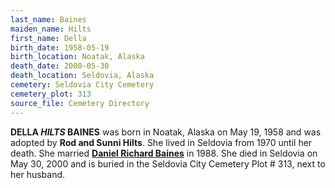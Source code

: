 ```yaml
---
last_name: Baines
maiden_name: Hilts
first_name: Della
birth_date: 1958-05-19
birth_location: Noatak, Alaska
death_date: 2000-05-30
death_location: Seldovia, Alaska
cemetery: Seldovia City Cemetery
cemetery_plot: 313
source_file: Cemetery Directory
---
```


**DELLA *HILTS* BAINES** was born in Noatak, Alaska on May 19, 1958 and was adopted by **Rod and Sunni Hilts**. She lived in Seldovia from
1970 until her death. She married **[Daniel Richard
Baines](./Baines_Daniel_Richard.md)** in 1988. She died in Seldovia on May 30, 2000 and is buried in the Seldovia City Cemetery Plot # 313, next to her husband.

